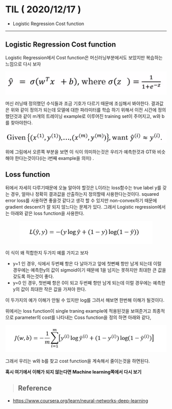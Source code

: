 # TIL ( 2020/12/17 )

- Logistic Regression Cost function

---

## Logistic Regression Cost function

Logistic Regression에서 Cost function은 머신러닝부분에서도 보았지만 복습하는 느낌으로 다시 보자

<p align="center"><img src="../image/Deep_Learning/12.17/001.PNG" style="zoom:100%;"/></p>

머신 러닝때 정의했던 수식들과 조금 기호가 다르기 때문에 조심해서 봐야한다. 결과값은 위와 같이 정의가 되는데 모델에 대한 파라미터를 학습 하기 위해서 이전 시간에 정의했던것과 같이 m개의 트레이닝 example로 이루어진 training set이 주어지고, w와 b를 찾아야한다.  

<p align="center"><img src="../image/Deep_Learning/12.17/002.PNG" style="zoom:100%;"/></p>

위에 그림에서 오른쪽 부분을 보면 이 식이 의미하는것은 우리가 예측한것과 GT와 비슷해야 한다는것이다(i는 i번째 example을 의미) .



## Loss function

뒤에서 자세히 다루기때문에 오늘 알아야 할것은 L이라는 loss함수는 true label y를 갖는 경우, 얼마나 정확히 결과값을 산출하는지 정의할때 사용한다는것이다. squared error loss를 사용하면 좋을것 같다고 생각 할 수 있지만 non-convex하기 때문에 gradient descent가 잘 되지 않느다는 문제가 있다. 그래서 Logistic regression에서는 아래와 같은 loss function을 사용한다. 

<p align="center"><img src="../image/Deep_Learning/12.17/003.PNG" style="zoom:100%;"/></p>

이 식이 왜 적합한지 두가지 예를 가지고 보자 

- y=1 인 경우, 식에서 두번째 항은 다 날아가고 앞에 첫뻔째 항만 남게 되는데 이럴 경우에는 예측한y의 값이 sigmoid이기 때문에 1을 넘지는 못하지만 최대한 큰 값을 갖도록 하는것이 좋다. 
- y=0 인 경우, 첫번째 항은 0이 되고 두번째 항만 남게 되는데 이럴 경우에는 예측한y의 값이 최대한 작은 값을 가져야 한다. 

이 두가지의 예가 이해가 안될 수 있지만 log를 그려서 해보면 한번해 이해가 될것이다. 

  

위에서는 loss function이 single traning example에 적용된것을 보여준거고 최종적으로 parameter의 cost를 나타내는 Coss function을 정의 하면 아래와 같다, 

<p align="center"><img src="../image/Deep_Learning/12.17/004.PNG" style="zoom:100%;"/></p>

그래서 우리는 w와 b를 찾고 cost function을 계속해서 줄이는것을 하면된다.

**혹시 여기에서 이해가 되지 않는다면 Machine learning쪽에서 다시 보기**







>## Reference

- https://www.coursera.org/learn/neural-networks-deep-learning

